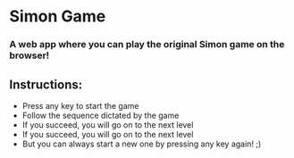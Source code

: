 # Simon Game

### A web app where you can play the original Simon game on the browser!

## Instructions:

* Press any key to start the game
* Follow the sequence dictated by the game
* If you succeed, you will go on to the next level
* If you succeed, you will go on to the next level
* But you can always start a new one by pressing any key again! ;)